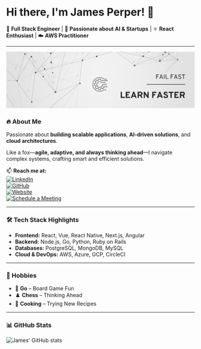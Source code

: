 # Hi there, I'm James Perper! 👋  

🚀 **Full Stack Engineer** | 🦊 **Passionate about AI & Startups** | ⚛️ **React Enthusiast** | ☁️ **AWS Practitioner**  

---
![Fail Fast, Learn Faster](banner.png)

### 🔥 About Me  
Passionate about **building scalable applications**, **AI-driven solutions**, and **cloud architectures**.

Like a fox—**agile, adaptive, and always thinking ahead**—I navigate complex systems, crafting smart and efficient solutions.  

📫 **Reach me at:**  
[![LinkedIn](https://img.shields.io/badge/LinkedIn-0077B5?style=for-the-badge&logo=linkedin&logoColor=white)](https://linkedin.com/in/james-l-perper)  
[![GitHub](https://img.shields.io/badge/GitHub-181717?style=for-the-badge&logo=github&logoColor=white)](https://github.com/gofoxy)  
[![Website](https://img.shields.io/badge/Portfolio-FF5722?style=for-the-badge&logo=Google-Chrome&logoColor=white)](https://jameslperper.dorik.io/)  
[![Schedule a Meeting](https://img.shields.io/badge/Schedule_Meeting-25D366?style=for-the-badge&logo=Google-Meet&logoColor=white)](https://calendly.com/jamesperper/30min)  

---

### 🛠️ Tech Stack Highlights  
- **Frontend:** React, Vue, React Native, Next.js, Angular  
- **Backend:** Node.js, Go, Python, Ruby on Rails  
- **Databases:** PostgreSQL, MongoDB, MySQL  
- **Cloud & DevOps:** AWS, Azure, GCP, CircleCI  

---

### 🎯 Hobbies  
- 🔲 **Go** – Board Game Fun  
- ♟️ **Chess** – Thinking Ahead  
- 🍳 **Cooking** – Trying New Recipes  

---

### 📊 GitHub Stats  
![James' GitHub stats](https://github-readme-stats.vercel.app/api?username=gofoxy&show_icons=true&theme=tokyonight)  

